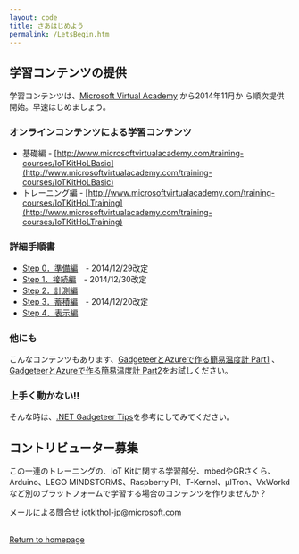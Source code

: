 ```yaml
---
layout: code
title: さあはじめよう
permalink: /LetsBegin.htm
---
```


<div class="jumbotron">
  <div class="container">
  </div>
</div>


## 学習コンテンツの提供
学習コンテンツは、[Microsoft Virtual Academy](http://msdn.microsoft.com/ja-jp/dn376515.aspx) から2014年11月か
ら順次提供開始。早速はじめましょう。

### オンラインコンテンツによる学習コンテンツ
* 基礎編 - [http://www.microsoftvirtualacademy.com/training-courses/IoTKitHoLBasic](http://www.microsoftvirtualacademy.com/training-courses/IoTKitHoLBasic)
* トレーニング編 - [http://www.microsoftvirtualacademy.com/training-courses/IoTKitHoLTraining](http://www.microsoftvirtualacademy.com/training-courses/IoTKitHoLTraining)

### 詳細手順書
* [Step 0．準備編](https://github.com/ms-iotkithol-jp/Training/blob/master/Documents/IoTKit_SelfLearning00_Overview.docx?raw=true)　- 2014/12/29改定
* [Step 1．接続編](https://github.com/ms-iotkithol-jp/Training/blob/master/Documents/IoTKit_SelfLearning01_Connect.docx?raw=true)　- 2014/12/30改定
* [Step 2．計測編](https://github.com/ms-iotkithol-jp/Training/blob/master/Documents/IoTKit_SelfLearning02_Measure.docx?raw=true)
* [Step 3．蓄積編](https://github.com/ms-iotkithol-jp/Training/blob/master/Documents/IoTKit_SelfLearning03_Store.docx?raw=true)　- 2014/12/20改定
* [Step 4．表示編](https://github.com/ms-iotkithol-jp/Training/blob/master/Documents/IoTKit_SelfLearning04_Show.docx?raw=true)


### 他にも
こんなコンテンツもあります、[GadgeteerとAzureで作る簡易温度計 Part1](http://blogs.msdn.com/b/hirosho/archive/2014/07/25/gadgeteer-azure-part-1.aspx) 、[GadgeteerとAzureで作る簡易温度計 Part2](http://blogs.msdn.com/b/hirosho/archive/2014/07/26/gadgeteer-azure-part-2.aspx)をお試しください。

### 上手く動かない‼
そんな時は、[.NET Gadgeteer Tips](http://blogs.msdn.com/b/hirosho/archive/2014/08/11/net_5f00_gadgeteer_5f00_tips.aspx)を参考にしてみてください。


## コントリビューター募集
この一連のトレーニングの、IoT Kitに関する学習部分、mbedやGRさくら、Arduino、LEGO MINDSTORMS、Raspberry PI、T-Kernel、μITron、VxWorkdなど別のプラットフォームで学習する場合のコンテンツを作りませんか？

メールによる問合せ [iotkithol-jp@microsoft.com](mailto:iotkithol-jp@microsoft.com)

<br/>
  <a class="btn btn-default" href="index.htm" role="button">Return to homepage</a>
